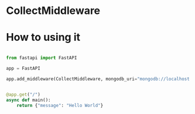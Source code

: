 # CollectMiddleware



# How to using it

```python

from fastapi import FastAPI

app = FastAPI

app.add_middleware(CollectMiddleware, mongodb_uri="mongodb://localhost:27017/")


@app.get("/")
async def main():
    return {"message": "Hello World"}

```

